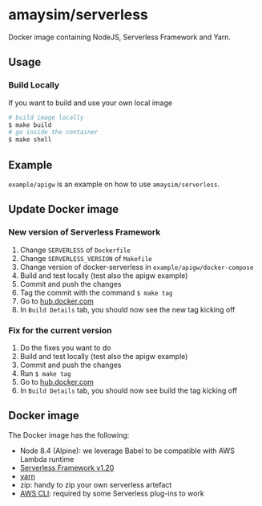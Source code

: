 # amaysim/serverless

Docker image containing NodeJS, Serverless Framework and Yarn.

## Usage

### Build Locally

If you want to build and use your own local image

```bash
# build image locally
$ make build
# go inside the container
$ make shell
```

## Example

`example/apigw` is an example on how to use `amaysim/serverless`.

## Update Docker image

### New version of Serverless Framework

1. Change `SERVERLESS` of `Dockerfile`
2. Change `SERVERLESS_VERSION` of `Makefile`
3. Change version of docker-serverless in `example/apigw/docker-compose`
3. Build and test locally (test also the apigw example)
4. Commit and push the changes
5. Tag the commit with the command `$ make tag`
6. Go to [hub.docker.com](hub.docker.com)
7. In `Build Details` tab, you should now see the new tag kicking off

### Fix for the current version

1. Do the fixes you want to do
2. Build and test locally (test also the apigw example)
3. Commit and push the changes
4. Run `$ make tag`
5. Go to [hub.docker.com](hub.docker.com)
6. In `Build Details` tab, you should now see build the tag kicking off

Docker image
------------

The Docker image has the following:

- Node 8.4 (Alpine): we leverage Babel to be compatible with AWS Lambda runtime
- [Serverless Framework v1.20](https://serverless.com)
- [yarn](https://github.com/yarnpkg/yarn)
- zip: handy to zip your own serverless artefact
- [AWS CLI](https://github.com/aws/aws-cli): required by some Serverless plug-ins to work
